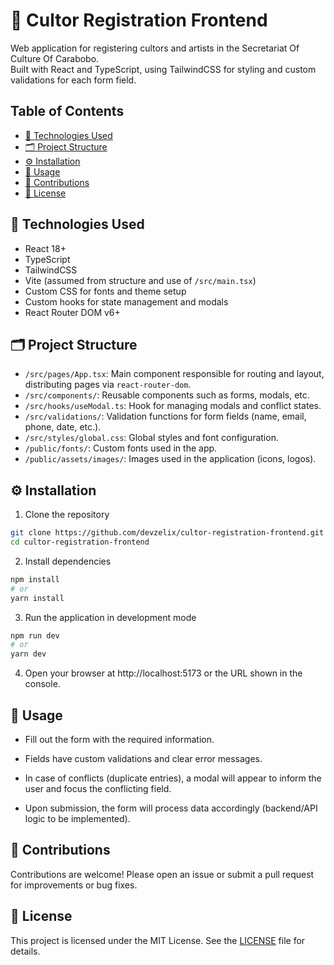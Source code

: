 # 🎨 Cultor Registration Frontend

Web application for registering cultors and artists in the Secretariat Of Culture Of Carabobo.  
Built with React and TypeScript, using TailwindCSS for styling and custom validations for each form field.

## Table of Contents

- [🚀 Technologies Used](#🚀-technologies-used)
- [🗂️ Project Structure](#🗂️-project-structure)
- [⚙️ Installation](#⚙️-installation)
- [🎯 Usage](#🎯-usage)
- [🤝 Contributions](#🤝-contributions)
- [📄 License](#📄-license)

## 🚀 Technologies Used

- React 18+
- TypeScript
- TailwindCSS
- Vite (assumed from structure and use of `/src/main.tsx`)
- Custom CSS for fonts and theme setup
- Custom hooks for state management and modals
- React Router DOM v6+

## 🗂️ Project Structure

- `/src/pages/App.tsx`: Main component responsible for routing and layout, distributing pages via `react-router-dom`.
- `/src/components/`: Reusable components such as forms, modals, etc.
- `/src/hooks/useModal.ts`: Hook for managing modals and conflict states.
- `/src/validations/`: Validation functions for form fields (name, email, phone, date, etc.).
- `/src/styles/global.css`: Global styles and font configuration.
- `/public/fonts/`: Custom fonts used in the app.
- `/public/assets/images/`: Images used in the application (icons, logos).

## ⚙️ Installation

1. Clone the repository

```bash
git clone https://github.com/devzelix/cultor-registration-frontend.git
cd cultor-registration-frontend
```

2. Install dependencies

```bash
npm install
# or
yarn install
```

3. Run the application in development mode

```bash
npm run dev
# or
yarn dev
```

4. Open your browser at http://localhost:5173 or the URL shown in the console.

## 🎯 Usage

- Fill out the form with the required information.

- Fields have custom validations and clear error messages.

- In case of conflicts (duplicate entries), a modal will appear to inform the user and focus the conflicting field.

- Upon submission, the form will process data accordingly (backend/API logic to be implemented).

## 🤝 Contributions

Contributions are welcome!
Please open an issue or submit a pull request for improvements or bug fixes.

## 📄 License

This project is licensed under the MIT License. See the [LICENSE](LICENSE) file for details.
